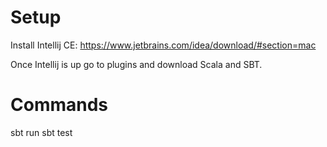 # Setup
Install Intellij CE: https://www.jetbrains.com/idea/download/#section=mac 

Once Intellij is up go to plugins and download Scala and SBT.

# Commands
sbt run
sbt test
